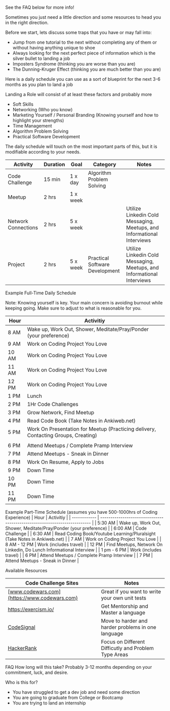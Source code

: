 
See the FAQ below for more info!

Sometimes you just need a little direction and some resources to head you in the right direction.

Before we start, lets discuss some traps that you have or may fall into:
- Jump from one tutorial to the next without completing any of them or without having anything unique to shoe
- Always looking for the next perfect piece of information which is the silver bullet to landing a job
- Imposters Syndrome (thinking you are worse than you are)
- The Dunning-Kruger Effect (thinking you are much better than you are)

Here is a daily schedule you can use as a sort of blueprint for the next 3-6 months as you plan to land a job

Landing a Role will consist of at least these factors and probably more
- Soft Skills
- Networking (Who you know)
- Marketing Yourself / Personal Branding (Knowing yourself and how to highlight your strengths)
- Time Management
- Algorithm Problem Solving
- Practical Software Development

The daily schedule will touch on the most important parts of this, but it is modifiable according to your needs.

| Activity            | Duration | Goal     | Category                       | Notes                                                                  |
| ------------------- | -------- | -------- | ------------------------------ | ---------------------------------------------------------------------- |
| Code Challenge      | 15 min   | 1 x day  | Algorithm Problem Solving      |                                                                        |
| Meetup              | 2 hrs    | 1 x week |                                |                                                                        |
| Network Connections | 2 hrs    | 5 x week |                                | Utilize Linkedin Cold Messaging, Meetups, and Informational Interviews |
| Project             | 2 hrs    | 5 x week | Practical Software Development | Utilize Linkedin Cold Messaging, Meetups, and Informational Interviews |

Example Full-Time Daily Schedule

Note: Knowing yourself is key. Your main concern is avoiding burnout while keeping going. Make sure to adjust to what is reasonable for you.

| Hour  | Activitiy                                                                          |
| ----- | ---------------------------------------------------------------------------------- |
| 8 AM  | Wake up, Work Out, Shower, Meditate/Pray/Ponder (your preference)                  |
| 9 AM  | Work on Coding Project You Love                                                    |
| 10 AM | Work on Coding Project You Love                                                    |
| 11 AM | Work on Coding Project You Love                                                    |
| 12 PM | Work on Coding Project You Love                                                    |
| 1 PM  | Lunch                                                                              |
| 2 PM  | 1Hr Code Challenges                                                                |
| 3 PM  | Grow Network, Find Meetup                                                          |
| 4 PM  | Read Code Book (Take Notes in Ankiweb.net)                                         |
| 5 PM  | Work On Presentation for Meetup (Practicing delivery, Contacting Groups, Creating) |
|       |                                                                                    |
| 6 PM  | Attend Meetups / Complete Pramp Interview                                          |
| 7 PM  | Attend Meetups - Sneak in Dinner                                                   |
| 8 PM  | Work On Resume, Apply to Jobs                                                      |
| 9 PM  | Down Time                                                                          |
| 10 PM | Down Time                                                                          |
| 11 PM | Down Time                                                                          |


Example Part-Time Schedule (assumes you have 500-1000hrs of Coding Experience)
| Hour         | Activitiy                                                                 |
| ------------ | ------------------------------------------------------------------------- |
| 5:30 AM      | Wake up, Work Out, Shower, Meditate/Pray/Ponder (your preference)         |
| 6:00 AM      | Code Challenge                                                            |
| 6:30 AM      | Read Coding Book/Youtube Learning/Pluralsight (Take Notes in Ankiweb.net) |
| 7 AM         | Work on Coding Project You Love                                           |
| 8 AM - 12 PM | Work (includes travel)                                                    |
| 12 PM        | Find Meetups, Network On Linkedin, Do Lunch Informational Interview       |
| 1 pm - 6 PM  | Work (includes travel)                                                    |
| 6 PM         | Attend Meetups / Complete Pramp Interview                                 |
| 7 PM         | Attend Meetups - Sneak in Dinner                                          |


Available Resources

| Code Challenge Sites                                 | Notes                                                |
| ---------------------------------------------------- | ---------------------------------------------------- |
| [www.codewars.com](https://www.codewars.com)         | Great if you want to write your own unit tests       |
| https://exercism.io/                                 | Get Mentorship and Master a language                 |
| [CodeSignal](https://codesignal.com/)                | Move to harder and harder problems in one language   |
| [HackerRank](https://www.hackerrank.com/auth/signup) | Focus on Different Difficutly and Problem Type Areas |



FAQ
How long will this take?
Probably 3-12 months depending on your commitment, luck, and desire.

Who is this for?
- You have struggled to get a dev job and need some direction
- You are going to graduate from College or Bootcamp
- You are trying to land an internship


